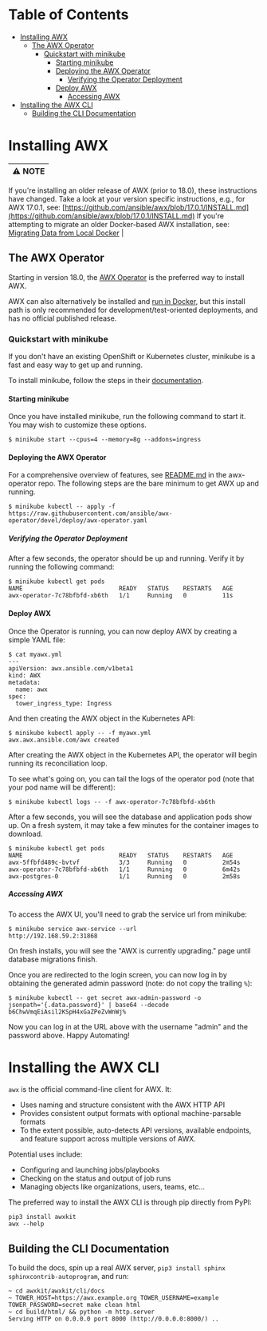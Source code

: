 Table of Contents
=================

   * [Installing AWX](#installing-awx)
      * [The AWX Operator](#the-awx-operator)
         * [Quickstart with minikube](#quickstart-with-minikube)
            * [Starting minikube](#starting-minikube)
            * [Deploying the AWX Operator](#deploying-the-awx-operator)
               * [Verifying the Operator Deployment](#verifying-the-operator-deployment)
            * [Deploy AWX](#deploy-awx)
               * [Accessing AWX](#accessing-awx)
   * [Installing the AWX CLI](#installing-the-awx-cli)
      * [Building the CLI Documentation](#building-the-cli-documentation)


# Installing AWX

:warning: NOTE |
--- |
If you're installing an older release of AWX (prior to 18.0), these instructions have changed.  Take a look at your version specific instructions, e.g., for AWX 17.0.1, see: [https://github.com/ansible/awx/blob/17.0.1/INSTALL.md](https://github.com/ansible/awx/blob/17.0.1/INSTALL.md)
If you're attempting to migrate an older Docker-based AWX installation, see: [Migrating Data from Local Docker](https://github.com/ansible/awx/blob/devel/tools/docker-compose/docs/data_migration.md) |

## The AWX Operator

Starting in version 18.0, the [AWX Operator](https://github.com/ansible/awx-operator) is the preferred way to install AWX.

AWX can also alternatively be installed and [run in Docker](./tools/docker-compose/README.md), but this install path is only recommended for development/test-oriented deployments, and has no official published release.

### Quickstart with minikube

If you don't have an existing OpenShift or Kubernetes cluster, minikube is a fast and easy way to get up and running.

To install minikube, follow the steps in their [documentation](https://minikube.sigs.k8s.io/docs/start/).

#### Starting minikube

Once you have installed minikube, run the following command to start it. You may wish to customize these options.

```
$ minikube start --cpus=4 --memory=8g --addons=ingress
```

#### Deploying the AWX Operator

For a comprehensive overview of features, see [README.md](https://github.com/ansible/awx-operator/blob/devel/README.md) in the awx-operator repo. The following steps are the bare minimum to get AWX up and running. 

```
$ minikube kubectl -- apply -f https://raw.githubusercontent.com/ansible/awx-operator/devel/deploy/awx-operator.yaml
```

##### Verifying the Operator Deployment

After a few seconds, the operator should be up and running. Verify it by running the following command:

```
$ minikube kubectl get pods
NAME                           READY   STATUS    RESTARTS   AGE
awx-operator-7c78bfbfd-xb6th   1/1     Running   0          11s
```

#### Deploy AWX

Once the Operator is running, you can now deploy AWX by creating a simple YAML file:

```
$ cat myawx.yml
---
apiVersion: awx.ansible.com/v1beta1
kind: AWX
metadata:
  name: awx
spec:
  tower_ingress_type: Ingress
```

And then creating the AWX object in the Kubernetes API:

```
$ minikube kubectl apply -- -f myawx.yml
awx.awx.ansible.com/awx created
```

After creating the AWX object in the Kubernetes API, the operator will begin running its reconciliation loop. 

To see what's going on, you can tail the logs of the operator pod (note that your pod name will be different):

```
$ minikube kubectl logs -- -f awx-operator-7c78bfbfd-xb6th
```

After a few seconds, you will see the database and application pods show up. On a fresh system, it may take a few minutes for the container images to download.

```
$ minikube kubectl get pods
NAME                           READY   STATUS    RESTARTS   AGE
awx-5ffbfd489c-bvtvf           3/3     Running   0          2m54s
awx-operator-7c78bfbfd-xb6th   1/1     Running   0          6m42s
awx-postgres-0                 1/1     Running   0          2m58s
```

##### Accessing AWX

To access the AWX UI, you'll need to grab the service url from minikube:

```
$ minikube service awx-service --url
http://192.168.59.2:31868
```

On fresh installs, you will see the "AWX is currently upgrading." page until database migrations finish.

Once you are redirected to the login screen, you can now log in by obtaining the generated admin password (note: do not copy the trailing `%`):

```
$ minikube kubectl -- get secret awx-admin-password -o jsonpath='{.data.password}' | base64 --decode
b6ChwVmqEiAsil2KSpH4xGaZPeZvWnWj%
```

Now you can log in at the URL above with the username "admin" and the password above. Happy Automating!


# Installing the AWX CLI

`awx` is the official command-line client for AWX.  It:

* Uses naming and structure consistent with the AWX HTTP API
* Provides consistent output formats with optional machine-parsable formats
* To the extent possible, auto-detects API versions, available endpoints, and
  feature support across multiple versions of AWX.

Potential uses include:

* Configuring and launching jobs/playbooks
* Checking on the status and output of job runs
* Managing objects like organizations, users, teams, etc...

The preferred way to install the AWX CLI is through pip directly from PyPI:

    pip3 install awxkit
    awx --help

## Building the CLI Documentation

To build the docs, spin up a real AWX server, `pip3 install sphinx sphinxcontrib-autoprogram`, and run:

    ~ cd awxkit/awxkit/cli/docs
    ~ TOWER_HOST=https://awx.example.org TOWER_USERNAME=example TOWER_PASSWORD=secret make clean html
    ~ cd build/html/ && python -m http.server
    Serving HTTP on 0.0.0.0 port 8000 (http://0.0.0.0:8000/) ..
